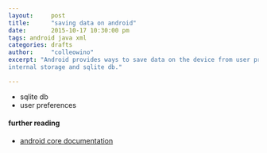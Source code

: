 ```yaml
---
layout:     post
title:      "saving data on android"
date:       2015-10-17 10:30:00 pm
tags: android java xml
categories: drafts
author:     "colleowino"
excerpt: "Android provides ways to save data on the device from user preferences,
internal storage and sqlite db."

---
```

- sqlite db
- user preferences

#### further reading 
- [android core documentation](http://developer.android.com/guide/topics/data/data-storage.html#filesInternal)

